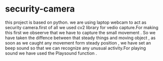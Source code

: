 # security-camera
this project is based on python. we are using laptop webcam to act as security camera.first of all we used cv2 library for vedio capture.For making this first we obseerve that we have to capture the small movement . So we have taken the diffence between that steady things and moving object , as soon as we caught any movement form steady position , we have set an beep sound so that we can recognize any unusual activity.For playing sound we  have used the Playsound function .
